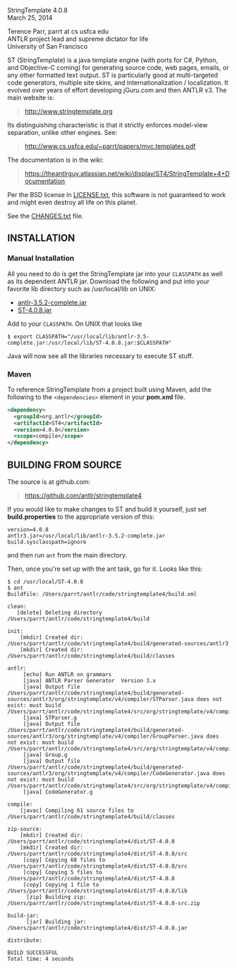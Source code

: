 StringTemplate 4.0.8  
March 25, 2014

Terence Parr, parrt at cs usfca edu  
ANTLR project lead and supreme dictator for life  
University of San Francisco

ST (StringTemplate) is a java template engine (with ports for C#,
Python, and Objective-C coming) for generating source code, web pages,
emails, or any other formatted text output. ST is particularly good at
multi-targeted code generators, multiple site skins, and
internationalization / localization. It evolved over years of effort
developing jGuru.com and then ANTLR v3. The main website is:

> http://www.stringtemplate.org

Its distinguishing characteristic is that it strictly enforces
model-view separation, unlike other engines. See:

> http://www.cs.usfca.edu/~parrt/papers/mvc.templates.pdf

The documentation is in the wiki:

> https://theantlrguy.atlassian.net/wiki/display/ST4/StringTemplate+4+Documentation

Per the BSD license in [LICENSE.txt](LICENSE.txt), this software is not
guaranteed to work and might even destroy all life on this planet.

See the [CHANGES.txt](CHANGES.txt) file.

## INSTALLATION

### Manual Installation

All you need to do is get the StringTemplate jar into your `CLASSPATH`
as well as its dependent ANTLR jar. Download the following and put
into your favorite lib directory such as /usr/local/lib on UNIX:

* [antlr-3.5.2-complete.jar](http://www.antlr3.org/download/antlr-3.5.2-complete.jar)
* [ST-4.0.8.jar](http://www.stringtemplate.org/download/ST-4.0.8.jar)

Add to your `CLASSPATH`. On UNIX that looks like

```
$ export CLASSPATH="/usr/local/lib/antlr-3.5-complete.jar:/usr/local/lib/ST-4.0.8.jar:$CLASSPATH"
```

Java will now see all the libraries necessary to execute ST stuff.

### Maven

To reference StringTemplate from a project built using Maven, add the following
to the `<dependencies>` element in your **pom.xml** file.

```xml
<dependency>
  <groupId>org.antlr</groupId>
  <artifactId>ST4</artifactId>
  <version>4.0.8</version>
  <scope>compile</scope>
</dependency>
```

## BUILDING FROM SOURCE

The source is at github.com:

> https://github.com/antlr/stringtemplate4

If you would like to make changes to ST and build it yourself, just set
**build.properties** to the appropriate version of this:

```
version=4.0.8
antlr3.jar=/usr/local/lib/antlr-3.5.2-complete.jar
build.sysclasspath=ignore
```

and then run `ant` from the main directory.

Then, once you're set up with the ant task, go for it. Looks like this:

```
$ cd /usr/local/ST-4.0.8
$ ant
Buildfile: /Users/parrt/antlr/code/stringtemplate4/build.xml

clean:
   [delete] Deleting directory /Users/parrt/antlr/code/stringtemplate4/build

init:
    [mkdir] Created dir: /Users/parrt/antlr/code/stringtemplate4/build/generated-sources/antlr3
    [mkdir] Created dir: /Users/parrt/antlr/code/stringtemplate4/build/classes

antlr:
     [echo] Run ANTLR on grammars
     [java] ANTLR Parser Generator  Version 3.x
     [java] Output file /Users/parrt/antlr/code/stringtemplate4/build/generated-sources/antlr3/org/stringtemplate/v4/compiler/STParser.java does not exist: must build /Users/parrt/antlr/code/stringtemplate4/src/org/stringtemplate/v4/compiler/STParser.g
     [java] STParser.g
     [java] Output file /Users/parrt/antlr/code/stringtemplate4/build/generated-sources/antlr3/org/stringtemplate/v4/compiler/GroupParser.java does not exist: must build /Users/parrt/antlr/code/stringtemplate4/src/org/stringtemplate/v4/compiler/Group.g
     [java] Group.g
     [java] Output file /Users/parrt/antlr/code/stringtemplate4/build/generated-sources/antlr3/org/stringtemplate/v4/compiler/CodeGenerator.java does not exist: must build /Users/parrt/antlr/code/stringtemplate4/src/org/stringtemplate/v4/compiler/CodeGenerator.g
     [java] CodeGenerator.g

compile:
    [javac] Compiling 61 source files to /Users/parrt/antlr/code/stringtemplate4/build/classes

zip-source:
    [mkdir] Created dir: /Users/parrt/antlr/code/stringtemplate4/dist/ST-4.0.8
    [mkdir] Created dir: /Users/parrt/antlr/code/stringtemplate4/dist/ST-4.0.8/src
     [copy] Copying 68 files to /Users/parrt/antlr/code/stringtemplate4/dist/ST-4.0.8/src
     [copy] Copying 5 files to /Users/parrt/antlr/code/stringtemplate4/dist/ST-4.0.8
     [copy] Copying 1 file to /Users/parrt/antlr/code/stringtemplate4/dist/ST-4.0.8/lib
      [zip] Building zip: /Users/parrt/antlr/code/stringtemplate4/dist/ST-4.0.8-src.zip

build-jar:
      [jar] Building jar: /Users/parrt/antlr/code/stringtemplate4/dist/ST-4.0.8.jar

distribute:

BUILD SUCCESSFUL
Total time: 4 seconds
```
